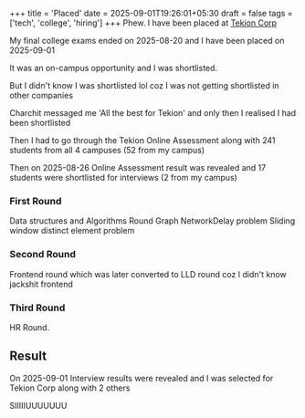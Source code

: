 +++
title = 'Placed'
date = 2025-09-01T19:26:01+05:30
draft = false
tags = ['tech', 'college', 'hiring']
+++
Phew. I have been placed at [Tekion Corp](https://tekion.com/)

My final college exams ended on 2025-08-20 and I have been placed on 2025-09-01

It was an on-campus opportunity and I was shortlisted.

But I didn't know I was shortlisted lol 
coz I was not getting shortlisted in other companies 

Charchit messaged me 'All the best for Tekion' and only then I realised I had been shortlisted

Then I had to go through the Tekion Online Assessment along with 241 students from all 4 campuses (52 from my campus)

Then on 2025-08-26 Online Assessment result was revealed and 17 students were shortlisted for interviews (2 from my campus)

### First Round
Data structures and Algorithms Round
Graph NetworkDelay problem
Sliding window distinct element problem

### Second Round
Frontend round which was later converted to LLD round coz I didn't know jackshit frontend

### Third Round
HR Round.

## Result
On 2025-09-01 Interview results were revealed and I was selected for Tekion Corp along with 2 others

SIIIIIUUUUUUU
